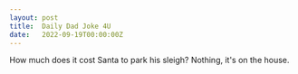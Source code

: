```yaml
---
layout: post
title:  Daily Dad Joke 4U
date:   2022-09-19T00:00:00Z
---
```

How much does it cost Santa to park his sleigh? Nothing, it's on the house.
